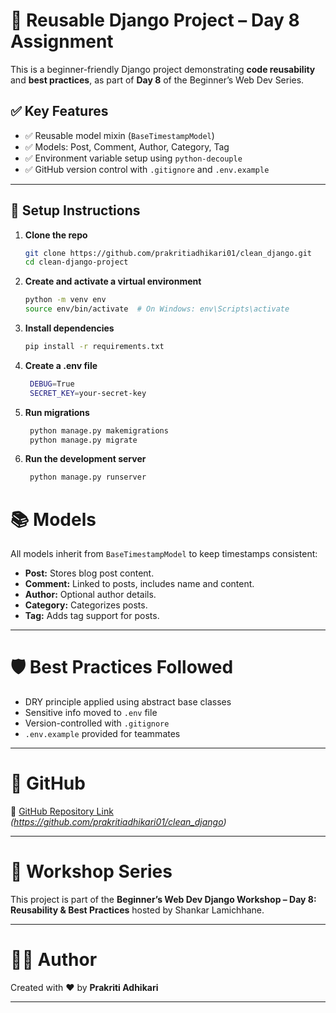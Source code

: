 # 🧩 Reusable Django Project – Day 8 Assignment

This is a beginner-friendly Django project demonstrating **code reusability** and **best practices**, as part of **Day 8** of the Beginner’s Web Dev Series.

## ✅ Key Features

- ✅ Reusable model mixin (`BaseTimestampModel`)
- ✅ Models: Post, Comment, Author, Category, Tag
- ✅ Environment variable setup using `python-decouple`
- ✅ GitHub version control with `.gitignore` and `.env.example`

---
## 🔧 Setup Instructions

1. **Clone the repo**
   ```bash
   git clone https://github.com/prakritiadhikari01/clean_django.git
   cd clean-django-project

2. **Create and activate a virtual environment**
   ```bash
   python -m venv env
   source env/bin/activate  # On Windows: env\Scripts\activate

3. **Install dependencies**
   ```bash
   pip install -r requirements.txt

4. **Create a .env file**
   ```bash
    DEBUG=True
    SECRET_KEY=your-secret-key


5. **Run migrations**
   ```bash
    python manage.py makemigrations
    python manage.py migrate

6. **Run the development server**
   ```bash
    python manage.py runserver

# 📚 Models

All models inherit from `BaseTimestampModel` to keep timestamps consistent:

- **Post:** Stores blog post content.
- **Comment:** Linked to posts, includes name and content.
- **Author:** Optional author details.
- **Category:** Categorizes posts.
- **Tag:** Adds tag support for posts.

---

# 🛡️ Best Practices Followed

- DRY principle applied using abstract base classes  
- Sensitive info moved to `.env` file  
- Version-controlled with `.gitignore`  
- `.env.example` provided for teammates  

---

# 🔗 GitHub

📍 [GitHub Repository Link](#) *(https://github.com/prakritiadhikari01/clean_django)*

---

# 📅 Workshop Series

This project is part of the **Beginner’s Web Dev Django Workshop – Day 8: Reusability & Best Practices** hosted by Shankar Lamichhane.

---

# 👩‍💻 Author

Created with ❤️ by **Prakriti Adhikari**

---

